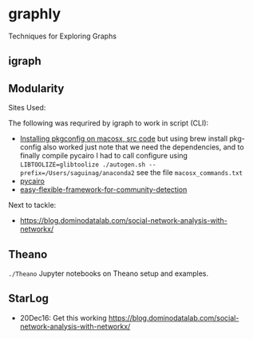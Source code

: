 # graphly
Techniques for Exploring Graphs

## igraph

## Modularity

Sites Used:

The following was requrired by igraph to work in script (CLI):
- [Installing pkgconfig on macosx, src code](https://lists.freedesktop.org/archives/pkg-config/2016-March/001043.html)
	but using brew install pkg-config also worked just note that we need the dependencies, and to finally compile pycairo
	I had to call configure using `LIBTOOLIZE=glibtoolize ./autogen.sh --prefix=/Users/saguinag/anaconda2` see the 
	file `macosx_commands.txt`
- [pycairo](https://www.cairographics.org/pycairo/)
- [easy-flexible-framework-for-community-detection](http://www.traag.net/2013/10/25/easy-flexible-framework-for-community-detection/#zp-ID-163-1383957-EPZH5I7G)

Next to tackle:
- https://blog.dominodatalab.com/social-network-analysis-with-networkx/

## Theano

`./Theano` Jupyter notebooks on Theano setup and examples.

## StarLog
- 20Dec16: Get this working https://blog.dominodatalab.com/social-network-analysis-with-networkx/ 
